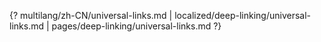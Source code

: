 {? multilang/zh-CN/universal-links.md | localized/deep-linking/universal-links.md | pages/deep-linking/universal-links.md ?}
